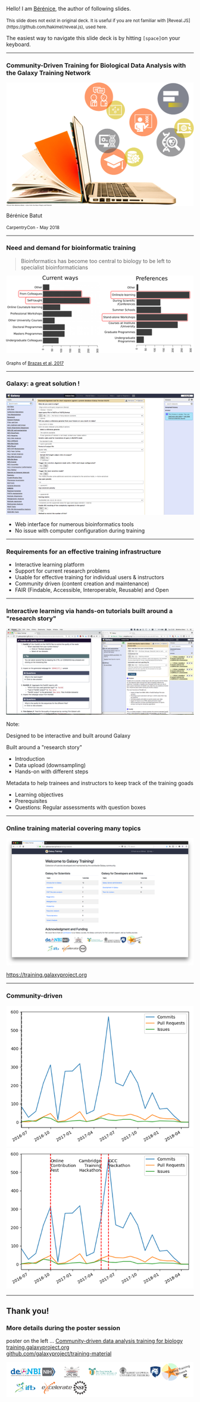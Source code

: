 Hello! I am [Bérénice](http://bebatut.fr/), the author of following slides.

<small>
This slide does not exist in original deck. It is useful if you are not familiar with [Reveal.JS](https://github.com/hakimel/reveal.js), used here.
</small>

The easiest way to navigate this slide deck is by hitting `[space]`on your keyboard.

---

### Community-Driven Training for Biological Data Analysis with the Galaxy Training Network

![Cover art](images/cover_art.png) <!-- .element width="60%" -->

Bérénice Batut

<small>
CarpentryCon - May 2018
</small>

---
### Need and demand for bioinformatic training

> Bioinformatics has become too central to biology to be left to specialist bioinformaticians<br/>

![Barplots with bioinformatics training survey results](images/brazas_graphs_preferences.png) <!-- .element width="80%" -->

<small>Graphs of [Brazas et al, 2017](http://biorxiv.org/content/early/2017/02/27/098996)</small>

----
### Galaxy: a great solution !

![UseGalaxy screenshot](images/usegalaxy.png) <!-- .element width="60%" -->

- Web interface for numerous bioinformatics tools
- No issue with computer configuration during training

----
### Requirements for an effective training infrastructure

- Interactive learning platform
- Support for current research problems
- Usable for effective training for individual users & instructors
- Community driven (content creation and maintenance)
- FAIR (Findable, Accessible, Interoperable, Reusable) and Open

----
### Interactive learning via hands-on tutorials built around a "research story"

![Screenshot with 2 web-browsers open side-by-side: one pointed at the current tutorial and the other at a Galaxy instance](images/interactive_hands_on.png) <!-- .element width="100%" -->

Note:

Designed to be interactive and built around Galaxy

Built around a "research story"
- Introduction
- Data upload (downsampling)
- Hands-on with different steps

Metadata to help trainees and instructors to keep track of the training goads
- Learning objectives
- Prerequisites
- Questions: Regular assessments with question boxes

----
### Online training material covering many topics

![PR/Issues in GTN](images/training_website.png) <!-- .element width="70%" -->

https://training.galaxyproject.org

----
### Community-driven

![PR/Issues in GTN](images/contributions.png) <!-- .element width="80%" -->
![PR/Issues in GTN](images/contributions_with_hackathon.png) <!-- .element width="80%" -->
<!-- .slide: data-background-color="#000000" data-background="images/contributors.png" data-state="dim-background-2"-->

---
## Thank you!

### More details during the poster session
 poster on the left ...
<i class="ai ai-biorxiv"></i> [Community-driven data analysis training for biology](https://www.biorxiv.org/content/early/2017/11/29/225680)<br>
<i class="fa fa-globe"></i> [training.galaxyproject.org](http://training.galaxyproject.org)<br> 
<i class="fa fa-github"></i> [github.com/galaxyproject/training-material](http://github.com/galaxyproject/training-material)

![](images/sponsors.png) <!-- .element width="50%" -->
